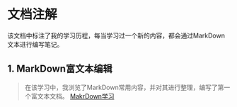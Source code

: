 # 文档注解
该文档中标注了我的学习历程，每当学习过一个新的内容，都会通过MarkDown文本进行编写笔记。  
## 1. MarkDown富文本编辑
>在该学习中，我浏览了MarkDown常用内容，并对其进行整理，编写了第一个富文本文档。
>[MakrDown学习](https://github.com/acompe/study/blob/master/MarkDown/MarkDown%E5%AD%A6%E4%B9%A0.md)
